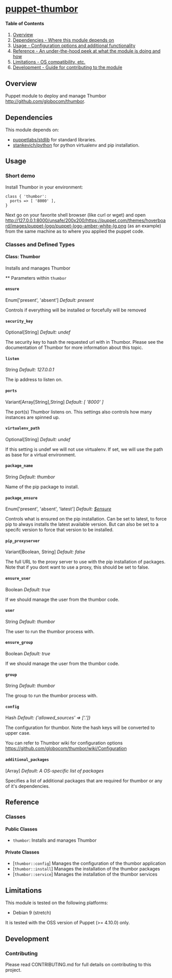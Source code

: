 [puppet-thumbor](https://github.com/hp197/puppet-thumbor)
==============

#### Table of Contents

1. [Overview](#overview)
2. [Dependencies - Where this module depends on](#dependencies)
3. [Usage - Configuration options and additional functionality](#usage)
4. [Reference - An under-the-hood peek at what the module is doing and how](#reference)
5. [Limitations - OS compatibility, etc.](#limitations)
6. [Development - Guide for contributing to the module](#development)

## Overview

Puppet module to deploy and manage Thumbor http://github.com/globocom/thumbor.

## Dependencies

This module depends on: 

* [puppetlabs/stdlib](https://forge.puppetlabs.com/puppetlabs/stdlib) for standard libraries.
* [stankevich/python](https://github.com/stankevich/puppet-python) for python virtualenv and pip installation.

## Usage

### Short demo

Install Thumbor in your environment:

```
class { 'thumbor':
  ports => [ '8000' ],
}
```

Next go on your favorite shell browser (like curl or wget) and open http://127.0.0.1:8000/unsafe/200x200/https://puppet.com/themes/hoverboard/images/puppet-logo/puppet-logo-amber-white-lg.png (as an example) from the same machine as to where you applied the puppet code.

### Classes and Defined Types

#### Class: Thumbor

Installs and manages Thumbor

** Parameters within `thumbor`

#### `ensure`

Enum['present', 'absent']
*Default: present*

Controls if everything will be installed or forcefully will be removed

#### `security_key`

Optional[String]
*Default: undef*

The security key to hash the requested url with in Thumbor.
Please see the documentation of Thumbor for more information about this topic.

#### `listen`

String
*Default: 127.0.0.1*

The ip address to listen on.

#### `ports`

Variant[Array[String],String]
*Default: [ '8000' ]*

The port(s) Thumbor listens on.
This settings also controls how many instances are spinned up.

#### `virtualenv_path`

Optional[String]
*Default: undef*

If this setting is undef we will not use virtualenv.
If set, we will use the path as base for a virtual environment.

#### `package_name`

String
*Default: thumbor*

Name of the pip package to install.

#### `package_ensure`

Enum['present', 'absent', 'latest']
*Default: [$ensure](#ensure)*

Controls what is ensured on the pip installation.
Can be set to latest, to force pip to always installs the latest available version.
But can also be set to a specifc version to force that version to be installed.

#### `pip_proxyserver`

Variant[Boolean, String]
*Default: false*

The full URL to the proxy server to use with the pip installation of packages.
Note that if you dont want to use a proxy, this should be set to false.

#### `ensure_user`

Boolean
*Default: true*

If we should manage the user from the thumbor code.

#### `user`

String
*Default: thumbor*

The user to run the thumbor process with.

#### `ensure_group`

Boolean
*Default: true*

If we should manage the user from the thumbor code.

#### `group`

String
*Default: thumbor*

The group to run the thumbor process with.

#### `config`

Hash
*Default: {'allowed_sources' => ['.']}*

The configuration for thumbor.
Note the hash keys will be converted to upper case.

You can refer to Thumbor wiki for configuration options https://github.com/globocom/thumbor/wiki/Configuration 

#### `additional_packages`

[Array]
*Default: A OS-specific list of packages*

Specifies a list of additional packages that are required for thumbor or any of it's dependencies.

## Reference

### Classes

#### Public Classes

* `thumbor`: Installs and manages Thumbor

#### Private Classes

* [`thumbor::config`]  Manages the configuration of the thumbor application
* [`thumbor::install`] Manages the installation of the thumbor packages
* [`thumbor::service`] Manages the installation of the thumbor services

## Limitations

This module is tested on the following platforms:

* Debian 9 (stretch)

It is tested with the OSS version of Puppet (>= 4.10.0) only.

## Development

### Contributing

Please read CONTRIBUTING.md for full details on contributing to this project.
